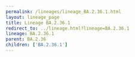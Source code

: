 ```yaml
---
permalink: /lineages/lineage_BA.2.36.1.html
layout: lineage_page
title: Lineage BA.2.36.1
redirect_to: ../lineage.html?lineage=BA.2.36.1
lineage: BA.2.36.1
parent: BA.2.36
children: ['BA.2.36.1']
---
```

